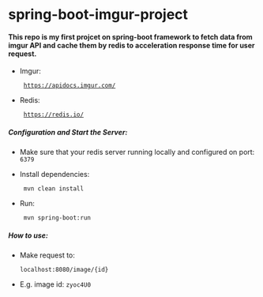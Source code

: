 # spring-boot-imgur-project
#### This repo is my first projcet on spring-boot framework to fetch data from imgur API and cache them by redis to acceleration response time for user request.
 + Imgur: <pre><code> https://apidocs.imgur.com/</code></pre>
 + Redis: <pre><code> https://redis.io/ </code></pre>
##### Configuration and Start the Server:
+ Make sure that your redis server running locally and configured on port: <code> 6379 </code>

+ Install dependencies: 
  <pre><code> mvn clean install</code></pre>
+ Run: 
  <pre><code> mvn spring-boot:run</code></pre>
  
  
##### How to use:
+ Make request to: 
  <pre><code>localhost:8080/image/{id}</code></pre>
+ E.g. image id: <code>zyoc4U0</code>
